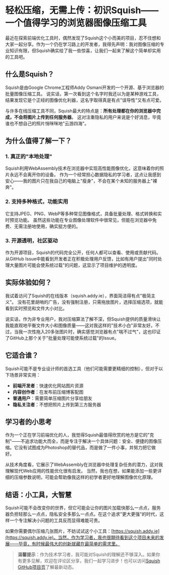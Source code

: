 # 轻松压缩，无需上传：初识Squish——一个值得学习的浏览器图像压缩工具

最近在探索前端优化工具时，偶然发现了Squish这个小而美的项目，忍不住想和大家一起分享。作为一个仍在学习路上的开发者，我得先声明：我对图像压缩的专业知识有限，但Squish确实给了我一些惊喜，让我们一起来了解这个简单却实用的工具吧。

## 什么是Squish？

Squish是由Google Chrome工程师Addy Osmani开发的一个开源、基于浏览器的批量图像压缩工具。 说实话，第一次看到这个名字时我还以为是某种游戏工具，结果发现它是个正经的图像优化利器，这名字取得真是有点"误导性"又有点可爱。

与许多在线压缩工具不同，Squish最大的特点是：**所有处理都在你的浏览器中完成，不会将图片上传到任何服务器**。 这对注重隐私的用户来说是个好消息，毕竟谁也不想自己的照片悄咪咪地"云游四海"。

## 为什么值得了解一下？

### 1. 真正的"本地处理"

Squish利用WebAssembly技术在浏览器中实现高性能图像优化，这意味着你的照片永远不会离开你的设备。 作为一个经常担心数据隐私的学习者，这点让我感到安心——我的图片只在我自己的电脑上"瘦身"，不会在某个未知的服务器上"裸奔"。

### 2. 支持多种格式，功能实用

它支持JPEG、PNG、WebP等多种常见图像格式，具备批量处理、格式转换和实时预览功能。 虽然这些功能在专业图像处理软件中很常见，但能在浏览器中免费、无需注册地使用，确实挺方便的。

### 3. 开源透明，社区驱动

作为开源项目，Squish的代码完全公开，任何人都可以查看、使用或贡献代码。 从GitHub Issue中能看到开发者正在积极处理用户反馈，比如有用户提出"同时处理大量图片可能会使系统过载"的问题，这显示了项目维护的透明度。

## 实际体验如何？

我试着访问了Squish的在线版本（squish.addy.ie），界面简洁得有点"极简主义"。 没有花里胡哨的广告，没有强制注册，只需拖放图片，选择压缩选项，就能看到实时预览和文件大小对比。

说实话，作为非专业用户，我对压缩算法了解不深，但Squish提供的质量滑块让我能直观地平衡文件大小和图像质量——这对我这样的"技术小白"非常友好。不过，当我一次性拖入20多张图片时，确实感觉浏览器有点"喘不过气"，这也印证了GitHub上那个关于"批量处理可能使系统过载"的Issue。

## 它适合谁？

Squish可能不是专业设计师的首选工具（他们可能需要更精细的控制），但对于以下场景非常实用：

- **前端开发者**：快速优化网站图片资源
- **内容创作者**：在发布前压缩博客配图
- **普通用户**：需要简单压缩图片分享给朋友
- **隐私关注者**：不想把照片上传到第三方服务器

## 学习者的小思考

作为一个正在学习前端优化的人，我觉得Squish最值得欣赏的地方是它的"克制"——不追求功能大而全，而是专注于解决一个具体问题：安全、便捷的图像压缩。它没有试图成为Photoshop的替代品，而是做了一件小事，并努力把它做好。

从技术角度看，它展示了WebAssembly在浏览器中处理复杂任务的潜力，这对我理解现代Web应用的性能优化很有启发。 当然，我也在想，如果能添加一些更详细的压缩参数说明，可能会帮助像我这样的初学者更好地理解图像优化原理。

## 结语：小工具，大智慧

Squish可能不会改变你的世界，但它可能会让你的图片加载快那么一点点，服务器负担轻那么一点点，隐私安全多那么一点点。在这个追求"更大更强"的时代，这样一个专注解决小问题的工具反而显得难能可贵。

如果你需要偶尔压缩几张图片，不妨试试这个小工具：[https://squish.addy.ie](https://squish.addy.ie)。当然，作为学习者，我也很期待看到这个项目未来的发展——毕竟，有时候最伟大的创新就藏在最简单的需求里。

> **温馨提示**：作为技术学习者，我可能对Squish的理解还不够深入。如果你有更多见解，欢迎在评论区分享，我们一起学习进步！也可以访问[Squish GitHub项目页](https://github.com/addyosmani/squish)了解最新动态。